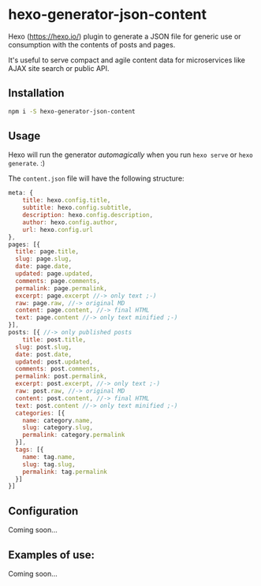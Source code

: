 # hexo-generator-json-content

Hexo (https://hexo.io/) plugin to generate a JSON file for generic use or consumption with the contents of posts and pages.

It's useful to serve compact and agile content data for microservices like AJAX site search or public API.

## Installation

```bash
npm i -S hexo-generator-json-content
```

## Usage

Hexo will run the generator *automagically* when you run `hexo serve` or `hexo generate`.
:)

The `content.json` file will have the following structure:

```javascript
meta: {
	title: hexo.config.title,
	subtitle: hexo.config.subtitle,
	description: hexo.config.description,
	author: hexo.config.author,
	url: hexo.config.url
},
pages: [{
  title: page.title,
  slug: page.slug,
  date: page.date,
  updated: page.updated,
  comments: page.comments,
  permalink: page.permalink,
  excerpt: page.excerpt //-> only text ;-)
  raw: page.raw, //-> original MD
  content: page.content, //-> final HTML
  text: page.content //-> only text minified ;-)
}],
posts: [{ //-> only published posts
	title: post.title,
  slug: post.slug,
  date: post.date,
  updated: post.updated,
  comments: post.comments,
  permalink: post.permalink,
  excerpt: post.excerpt, //-> only text ;-)
  raw: post.raw, //-> original MD
  content: post.content, //-> final HTML
  text: post.content //-> only text minified ;-)
  categories: [{
    name: category.name,
    slug: category.slug,
    permalink: category.permalink
  }],
  tags: [{
    name: tag.name,
    slug: tag.slug,
    permalink: tag.permalink
  }]
}]
```

## Configuration

Coming soon...

## Examples of use:

Coming soon...